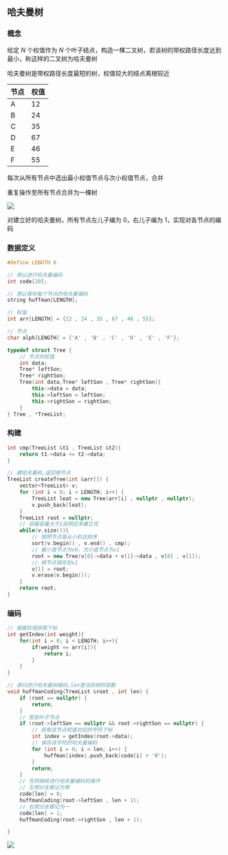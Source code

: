 <!--
 * @Description: 
 * @Version: 1.0
 * @Author: DaLao
 * @Email: dalao_li@163.com
 * @Date: 2021-01-16 17:59:35
 * @LastEditors: dalao
 * @LastEditTime: 2022-04-14 22:42:43
-->

## 哈夫曼树


### 概念

给定 $N$ 个权值作为 $N$ 个叶子结点，构造一棵二叉树，若该树的带权路径长度达到最小，称这样的二叉树为哈夫曼树

哈夫曼树是带权路径长度最短的树，权值较大的结点离根较近

| 节点 | 权值 |
| ---- | ---- |
| A    | 12   |
| B    | 24   |
| C    | 35   |
| D    | 67   |
| E    | 46   |
| F    | 55   |

每次从所有节点中选出最小权值节点与次小权值节点，合并

重复操作至所有节点合并为一棵树

![](https://cdn.hurra.ltd/img/2022-3-26-2219.svg)

对建立好的哈夫曼树，所有节点左儿子编为 $0$，右儿子编为 $1$，实现对各节点的编码



### 数据定义

```c++
#define LENGTH 6

// 用以进行哈夫曼编码
int code[20];

// 用以保存每个节点的哈夫曼编码
string huffman[LENGTH];

// 权值
int arr[LENGTH] = {12 , 24 , 35 , 67 , 46 , 55};

// 节点
char alph[LENGTH] = {'A' , 'B' , 'C' , 'D' , 'E' , 'F'};

typedef struct Tree {
    // 节点的权值
    int data;
    Tree* leftSon;
    Tree* rightSon;
    Tree(int data,Tree* leftSon , Tree* rightSon){
        this->data = data;
        this->leftSon = leftSon;
        this->rightSon = rightSon;
    }
} Tree , *TreeList;
```


### 构建

```c++
int cmp(TreeList &t1 , TreeList &t2){
    return t1->data <= t2->data;
}

// 建哈夫曼树,返回根节点
TreeList createTree(int &arr[]) {
    vector<TreeList> v;
    for (int i = 0; i < LENGTH; i++) {
        TreeList leat = new Tree(arr[i] , nullptr , nullptr);
        v.push_back(leat);
    }
    TreeList root = nullptr;
    // 容器容量大于1说明还未建立完
    while(v.size()){
        // 按照节点值从小到达排序
        sort(v.begin() , v.end() , cmp);
        // 最小值节点为v0，次小值节点为v1
        root = new Tree(v[0]->data + v[1]->data , v[0] , v[1]);
        // 根节点保存到v1
        v[1] = root;
        v.erase(v.begin());
    }
    return root;
}
```


### 编码

```c++
// 根据权值获取下标
int getIndex(int weight){
    for(int i = 0; i < LENGTH; i++){
        if(weight == arr[i]){
            return i;
        }
    }
}

// 递归进行哈夫曼树编码,len是当前树的层数
void huffmanCoding(TreeList &root , int len) {
    if (root == nullptr) {
        return;
    }
    // 若到叶子节点
    if (root->leftSon == nullptr && root->rightSon == nullptr) {
        // 获取该节点权值对应的字符下标
        int index = getIndex(root->data);
        // 保存该字符的哈夫曼编码
        for (int i = 0; i < len; i++) {
            huffman[index].push_back(code[i] + '0');
        }
        return;
    }
    // 否则继续进行哈夫曼编码的操作
    // 左侧分支都记为零
    code[len] = 0;
    huffmanCoding(root->leftSon , len + 1);
    // 右侧分支都记为一
    code[len] = 1;
    huffmanCoding(root->rightSon , len + 1);

}
```

![](https://cdn.hurra.ltd/img/20200715100403.png)